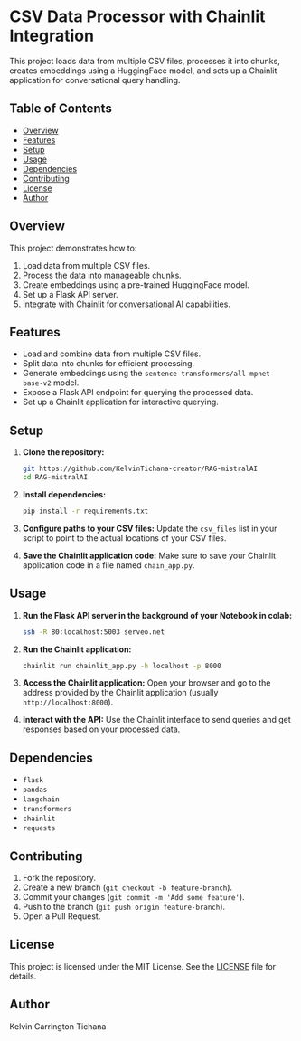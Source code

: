 # CSV Data Processor with Chainlit Integration

This project loads data from multiple CSV files, processes it into chunks, creates embeddings using a HuggingFace model, and sets up a Chainlit application for conversational query handling.

## Table of Contents
- [Overview](#overview)
- [Features](#features)
- [Setup](#setup)
- [Usage](#usage)
- [Dependencies](#dependencies)
- [Contributing](#contributing)
- [License](#license)
- [Author](#author)

## Overview

This project demonstrates how to:
1. Load data from multiple CSV files.
2. Process the data into manageable chunks.
3. Create embeddings using a pre-trained HuggingFace model.
4. Set up a Flask API server.
5. Integrate with Chainlit for conversational AI capabilities.

## Features

- Load and combine data from multiple CSV files.
- Split data into chunks for efficient processing.
- Generate embeddings using the `sentence-transformers/all-mpnet-base-v2` model.
- Expose a Flask API endpoint for querying the processed data.
- Set up a Chainlit application for interactive querying.

## Setup

1. **Clone the repository:**
    ```bash
    git https://github.com/KelvinTichana-creator/RAG-mistralAI
    cd RAG-mistralAI
    ```

2. **Install dependencies:**
    ```bash
    pip install -r requirements.txt
    ```

3. **Configure paths to your CSV files:**
    Update the `csv_files` list in your script to point to the actual locations of your CSV files.

4. **Save the Chainlit application code:**
    Make sure to save your Chainlit application code in a file named `chain_app.py`.

## Usage

1. **Run the Flask API server in the background of your Notebook in colab:**
    ```bash
    ssh -R 80:localhost:5003 serveo.net  
    ```

2. **Run the Chainlit application:**
    ```bash
    chainlit run chainlit_app.py -h localhost -p 8000
    ```

3. **Access the Chainlit application:**
    Open your browser and go to the address provided by the Chainlit application (usually `http://localhost:8000`).

4. **Interact with the API:**
    Use the Chainlit interface to send queries and get responses based on your processed data.

## Dependencies

- `flask`
- `pandas`
- `langchain`
- `transformers`
- `chainlit`
- `requests`

## Contributing

1. Fork the repository.
2. Create a new branch (`git checkout -b feature-branch`).
3. Commit your changes (`git commit -m 'Add some feature'`).
4. Push to the branch (`git push origin feature-branch`).
5. Open a Pull Request.

## License

This project is licensed under the MIT License. See the [LICENSE](LICENSE) file for details.

## Author

Kelvin Carrington Tichana

